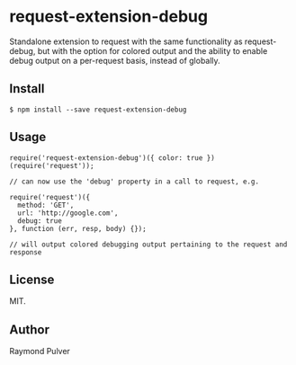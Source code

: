# request-extension-debug

Standalone extension to request with the same functionality as request-debug, but with the option for colored output and the ability to enable debug output on a per-request basis, instead of globally.

## Install
```
$ npm install --save request-extension-debug
```


## Usage

```
require('request-extension-debug')({ color: true })(require('request'));

// can now use the 'debug' property in a call to request, e.g.

require('request')({
  method: 'GET',
  url: 'http://google.com',
  debug: true
}, function (err, resp, body) {});

// will output colored debugging output pertaining to the request and response
```

## License

MIT.

## Author

Raymond Pulver
